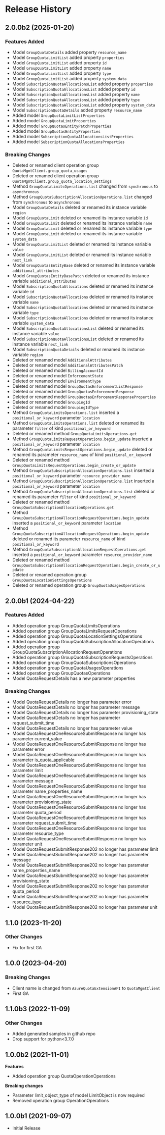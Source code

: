 # Release History

## 2.0.0b2 (2025-01-20)

### Features Added

  - Model `GroupQuotaDetails` added property `resource_name`
  - Model `GroupQuotaLimitList` added property `properties`
  - Model `GroupQuotaLimitList` added property `id`
  - Model `GroupQuotaLimitList` added property `name`
  - Model `GroupQuotaLimitList` added property `type`
  - Model `GroupQuotaLimitList` added property `system_data`
  - Model `SubscriptionQuotaAllocationsList` added property `properties`
  - Model `SubscriptionQuotaAllocationsList` added property `id`
  - Model `SubscriptionQuotaAllocationsList` added property `name`
  - Model `SubscriptionQuotaAllocationsList` added property `type`
  - Model `SubscriptionQuotaAllocationsList` added property `system_data`
  - Model `SubscriptionQuotaDetails` added property `resource_name`
  - Added model `GroupQuotaLimitListProperties`
  - Added model `GroupQuotaLimitProperties`
  - Added model `GroupQuotasEntityPatchProperties`
  - Added model `GroupQuotasEntityProperties`
  - Added model `SubscriptionQuotaAllocationsListProperties`
  - Added model `SubscriptionQuotaAllocationsProperties`

### Breaking Changes

  - Deleted or renamed client operation group `QuotaMgmtClient.group_quota_usages`
  - Deleted or renamed client operation group `QuotaMgmtClient.group_quota_location_settings`
  - Method `GroupQuotaLimitsOperations.list` changed from `synchronous` to `asynchronous`
  - Method `GroupQuotaSubscriptionAllocationOperations.list` changed from `synchronous` to `asynchronous`
  - Model `GroupQuotaDetails` deleted or renamed its instance variable `region`
  - Model `GroupQuotaLimit` deleted or renamed its instance variable `id`
  - Model `GroupQuotaLimit` deleted or renamed its instance variable `name`
  - Model `GroupQuotaLimit` deleted or renamed its instance variable `type`
  - Model `GroupQuotaLimit` deleted or renamed its instance variable `system_data`
  - Model `GroupQuotaLimitList` deleted or renamed its instance variable `value`
  - Model `GroupQuotaLimitList` deleted or renamed its instance variable `next_link`
  - Model `GroupQuotasEntityBase` deleted or renamed its instance variable `additional_attributes`
  - Model `GroupQuotasEntityBasePatch` deleted or renamed its instance variable `additional_attributes`
  - Model `SubscriptionQuotaAllocations` deleted or renamed its instance variable `id`
  - Model `SubscriptionQuotaAllocations` deleted or renamed its instance variable `name`
  - Model `SubscriptionQuotaAllocations` deleted or renamed its instance variable `type`
  - Model `SubscriptionQuotaAllocations` deleted or renamed its instance variable `system_data`
  - Model `SubscriptionQuotaAllocationsList` deleted or renamed its instance variable `value`
  - Model `SubscriptionQuotaAllocationsList` deleted or renamed its instance variable `next_link`
  - Model `SubscriptionQuotaDetails` deleted or renamed its instance variable `region`
  - Deleted or renamed model `AdditionalAttributes`
  - Deleted or renamed model `AdditionalAttributesPatch`
  - Deleted or renamed model `BillingAccountId`
  - Deleted or renamed model `EnforcementState`
  - Deleted or renamed model `EnvironmentType`
  - Deleted or renamed model `GroupQuotasEnforcementListResponse`
  - Deleted or renamed model `GroupQuotasEnforcementResponse`
  - Deleted or renamed model `GroupQuotasEnforcementResponseProperties`
  - Deleted or renamed model `GroupingId`
  - Deleted or renamed model `GroupingIdType`
  - Method `GroupQuotaLimitsOperations.list` inserted a `positional_or_keyword` parameter `location`
  - Method `GroupQuotaLimitsOperations.list` deleted or renamed its parameter `filter` of kind `positional_or_keyword`
  - Deleted or renamed method `GroupQuotaLimitsOperations.get`
  - Method `GroupQuotaLimitsRequestOperations.begin_update` inserted a `positional_or_keyword` parameter `location`
  - Method `GroupQuotaLimitsRequestOperations.begin_update` deleted or renamed its parameter `resource_name` of kind `positional_or_keyword`
  - Deleted or renamed method `GroupQuotaLimitsRequestOperations.begin_create_or_update`
  - Method `GroupQuotaSubscriptionAllocationOperations.list` inserted a `positional_or_keyword` parameter `resource_provider_name`
  - Method `GroupQuotaSubscriptionAllocationOperations.list` inserted a `positional_or_keyword` parameter `location`
  - Method `GroupQuotaSubscriptionAllocationOperations.list` deleted or renamed its parameter `filter` of kind `positional_or_keyword`
  - Deleted or renamed method `GroupQuotaSubscriptionAllocationOperations.get`
  - Method `GroupQuotaSubscriptionAllocationRequestOperations.begin_update` inserted a `positional_or_keyword` parameter `location`
  - Method `GroupQuotaSubscriptionAllocationRequestOperations.begin_update` deleted or renamed its parameter `resource_name` of kind `positional_or_keyword`
  - Method `GroupQuotaSubscriptionAllocationRequestOperations.get` inserted a `positional_or_keyword` parameter `resource_provider_name`
  - Deleted or renamed method `GroupQuotaSubscriptionAllocationRequestOperations.begin_create_or_update`
  - Deleted or renamed operation group `GroupQuotaLocationSettingsOperations`
  - Deleted or renamed operation group `GroupQuotaUsagesOperations`

## 2.0.0b1 (2024-04-22)

### Features Added

  - Added operation group GroupQuotaLimitsOperations
  - Added operation group GroupQuotaLimitsRequestOperations
  - Added operation group GroupQuotaLocationSettingsOperations
  - Added operation group GroupQuotaSubscriptionAllocationOperations
  - Added operation group GroupQuotaSubscriptionAllocationRequestOperations
  - Added operation group GroupQuotaSubscriptionRequestsOperations
  - Added operation group GroupQuotaSubscriptionsOperations
  - Added operation group GroupQuotaUsagesOperations
  - Added operation group GroupQuotasOperations
  - Model QuotaRequestDetails has a new parameter properties

### Breaking Changes

  - Model QuotaRequestDetails no longer has parameter error
  - Model QuotaRequestDetails no longer has parameter message
  - Model QuotaRequestDetails no longer has parameter provisioning_state
  - Model QuotaRequestDetails no longer has parameter request_submit_time
  - Model QuotaRequestDetails no longer has parameter value
  - Model QuotaRequestOneResourceSubmitResponse no longer has parameter current_value
  - Model QuotaRequestOneResourceSubmitResponse no longer has parameter error
  - Model QuotaRequestOneResourceSubmitResponse no longer has parameter is_quota_applicable
  - Model QuotaRequestOneResourceSubmitResponse no longer has parameter limit
  - Model QuotaRequestOneResourceSubmitResponse no longer has parameter message
  - Model QuotaRequestOneResourceSubmitResponse no longer has parameter name_properties_name
  - Model QuotaRequestOneResourceSubmitResponse no longer has parameter provisioning_state
  - Model QuotaRequestOneResourceSubmitResponse no longer has parameter quota_period
  - Model QuotaRequestOneResourceSubmitResponse no longer has parameter request_submit_time
  - Model QuotaRequestOneResourceSubmitResponse no longer has parameter resource_type
  - Model QuotaRequestOneResourceSubmitResponse no longer has parameter unit
  - Model QuotaRequestSubmitResponse202 no longer has parameter limit
  - Model QuotaRequestSubmitResponse202 no longer has parameter message
  - Model QuotaRequestSubmitResponse202 no longer has parameter name_properties_name
  - Model QuotaRequestSubmitResponse202 no longer has parameter provisioning_state
  - Model QuotaRequestSubmitResponse202 no longer has parameter quota_period
  - Model QuotaRequestSubmitResponse202 no longer has parameter resource_type
  - Model QuotaRequestSubmitResponse202 no longer has parameter unit

## 1.1.0 (2023-11-20)

### Other Changes

  - Fix for first GA

## 1.0.0 (2023-04-20)

### Breaking Changes

  - Client name is changed from `AzureQuotaExtensionAPI` to `QuotaMgmtClient`
  - First GA

## 1.1.0b3 (2022-11-09)

### Other Changes

  - Added generated samples in github repo
  - Drop support for python<3.7.0

## 1.0.0b2 (2021-11-01)

**Features**

  - Added operation group QuotaOperationOperations

**Breaking changes**

  - Parameter limit_object_type of model LimitObject is now required
  - Removed operation group OperationOperations

## 1.0.0b1 (2021-09-07)

* Initial Release
